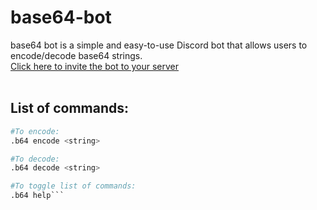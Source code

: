 # base64-bot
base64 bot is a simple and easy-to-use Discord bot that allows users to encode/decode base64 strings.<br/>
[Click here to invite the bot to your server](https://discord.com/api/oauth2/authorize?client_id=894614939505938443&permissions=534723951680&scope=bot)<br/> <br/>
## List of commands: <br/>
```Python
#To encode:
.b64 encode <string>

#To decode:
.b64 decode <string>

#To toggle list of commands:
.b64 help```
